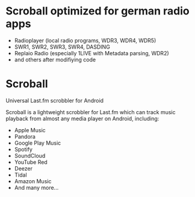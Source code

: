 # Scroball optimized for german radio apps
- Radioplayer (local radio programs, WDR3, WDR4, WDR5)
- SWR1, SWR2, SWR3, SWR4, DASDING
- Replaio Radio (especially 1LIVE with Metadata parsing, WDR2)
- and others after modifiying code

# Scroball
Universal Last.fm scrobbler for Android

Scroball is a lightweight scrobbler for Last.fm which can track music playback from almost any media player on Android, including:

- Apple Music
- Pandora
- Google Play Music
- Spotify
- SoundCloud
- YouTube Red
- Deezer
- Tidal
- Amazon Music
- And many more...

